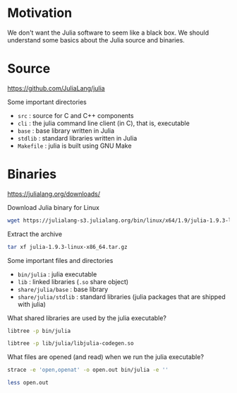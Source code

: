 # Motivation
We don't want the Julia software to seem like a black box.
We should understand some basics about the Julia source and binaries.


# Source
https://github.com/JuliaLang/julia

Some important directories

- `src` : source for C and C++ components
- `cli` : the julia command line client (in C), that is, executable
- `base` : base library written in Julia
- `stdlib` : standard libraries written in Julia
- `Makefile` : julia is built using GNU Make


# Binaries
https://julialang.org/downloads/

Download Julia binary for Linux

```bash
wget https://julialang-s3.julialang.org/bin/linux/x64/1.9/julia-1.9.3-linux-x86_64.tar.gz
```

Extract the archive

```bash
tar xf julia-1.9.3-linux-x86_64.tar.gz
```

Some important files and directories

- `bin/julia` : julia executable
- `lib` : linked libraries (`.so` share object)
- `share/julia/base` : base library
- `share/julia/stdlib` : standard libraries (julia packages that are shipped with julia)

What shared libraries are used by the julia executable?

```bash
libtree -p bin/julia
```

```bash
libtree -p lib/julia/libjulia-codegen.so
```

What files are opened (and read) when we run the julia executable?

```bash
strace -e 'open,openat' -o open.out bin/julia -e ''
```

```bash
less open.out
```

